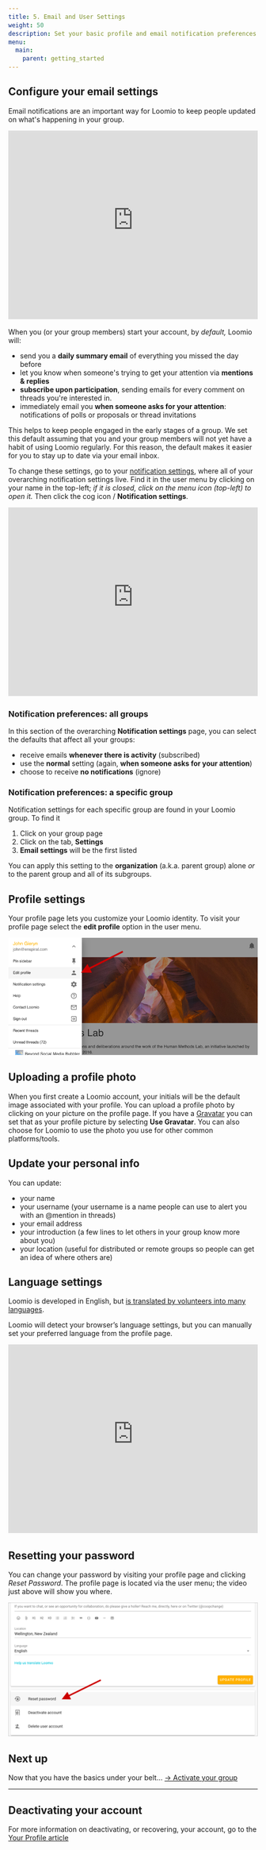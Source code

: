 ```yaml
---
title: 5. Email and User Settings
weight: 50
description: Set your basic profile and email notification preferences.
menu:
  main:
    parent: getting_started
---
```


## Configure your email settings

Email notifications are an important way for Loomio to keep people updated on what's happening in your group.

<iframe width="100%" height="380px" src="https://www.youtube-nocookie.com/embed/np02ObWLpJM" frameborder="0" allowfullscreen></iframe>

When you (or your group members) start your account, by _default,_ Loomio will:

- send you a **daily summary email** of everything you missed the day before
- let you know when someone's trying to get your attention via **mentions & replies**
- **subscribe upon participation**, sending emails for every comment on threads you're interested in.
- immediately email you **when someone asks for your attention**: notifications of polls or proposals or thread invitations

This helps to keep people engaged in the early stages of a group. We set this default assuming that you and your group members will not yet have a habit of using Loomio regularly. For this reason, the default makes it easier for you to stay up to date via your email inbox.

To change these settings, go to your [notification settings](https://www.loomio.org/email_preferences), where all of your overarching notification settings live. Find it in the user menu by clicking on your name in the top-left; _if it is closed, click on the menu icon (top-left) to open it._ Then click the cog icon / **Notification settings**.

<iframe width="100%" height="380px" src="https://www.youtube-nocookie.com/embed/BnyELKGpfQQ" frameborder="0" allowfullscreen></iframe>

### Notification preferences: all groups

In this section of the overarching **Notification settings** page, you can select the defaults that affect all your groups:

- receive emails **whenever there is activity** (subscribed)
- use the **normal** setting (again, **when someone asks for your attention**)
- choose to receive **no notifications** (ignore)

### Notification preferences: a specific group

Notification settings for each specific group are found in your Loomio group. To find it

1. Click on your group page
2. Click on the tab, **Settings**
3. **Email settings** will be the first listed

You can apply this setting to the **organization** (a.k.a. parent group) alone _or_ to the parent group and all of its subgroups.

## Profile settings

Your profile page lets you customize your Loomio identity. To visit your profile page select the **edit profile** option in the user menu.

![](edit_profile.png)

## Uploading a profile photo
When you first create a Loomio account, your initials will be the default image associated with your profile. You can upload a profile photo by clicking on your picture on the profile page. If you have a [Gravatar](https://en.gravatar.com/) you can set that as your profile picture by selecting **Use Gravatar**. You can also choose for Loomio to use the photo you use for other common platforms/tools.

## Update your personal info

You can update:

* your name
* your username (your username is a name people can use to alert you with an @mention in threads)
* your email address
* your introduction (a few lines to let others in your group know more about you)
* your location (useful for distributed or remote groups so people can get an idea of where others are)

## Language settings
Loomio is developed in English, but [is translated by volunteers into many languages](https://www.loomio.org/g/cpaM3Hsv/loomio-community-translation).

Loomio will detect your browser’s language settings, but you can manually set your preferred language from the profile page.

<iframe width="100%" height="380px" src="https://www.youtube-nocookie.com/embed/s2ga4VMlERA" frameborder="0" allowfullscreen></iframe>

## Resetting your password
You can change your password by visiting your profile page and clicking _Reset Password_. The profile page is located via the user menu; the video just above will show you where.

![](reset_password.png)

## Next up

Now that you have the basics under your belt... [→ Activate your group](../activating)

---

## Deactivating your account

For more information on deactivating, or recovering, your account, go to the [Your Profile article](/en/user_manual/users/user_profile)
